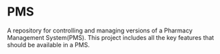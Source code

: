 # PMS
A repository for controlling and managing versions of a Pharmacy Management System(PMS).
This project includes all the key features that should be available in a PMS.
